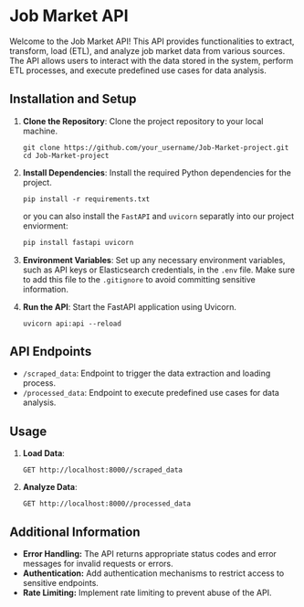 # Job Market API

Welcome to the Job Market API! This API provides functionalities to extract, transform, load (ETL), and analyze job market data from various sources. The API allows users to interact with the data stored in the system, perform ETL processes, and execute predefined use cases for data analysis.

## Installation and Setup

1. **Clone the Repository**: Clone the project repository to your local machine.
   ```
   git clone https://github.com/your_username/Job-Market-project.git
   cd Job-Market-project
   ```

2. **Install Dependencies**: Install the required Python dependencies for the project.
   ```
   pip install -r requirements.txt
   ```
   or you can also install the `FastAPI` and `uvicorn` separatly into our project enviorment:
   ```bash
   pip install fastapi uvicorn
   ```

3. **Environment Variables**: Set up any necessary environment variables, such as API keys or Elasticsearch credentials, in the `.env` file. Make sure to add this file to the `.gitignore` to avoid committing sensitive information.

4. **Run the API**: Start the FastAPI application using Uvicorn.
   ```
   uvicorn api:api --reload
   ```

## API Endpoints

- `/scraped_data`: Endpoint to trigger the data extraction and loading process.
- `/processed_data`: Endpoint to execute predefined use cases for data analysis.

## Usage

1. **Load Data**:
   ```
   GET http://localhost:8000//scraped_data
   ```

2. **Analyze Data**:
   ```
   GET http://localhost:8000//processed_data
   ```

## Additional Information

- **Error Handling:** The API returns appropriate status codes and error messages for invalid requests or errors.
- **Authentication:** Add authentication mechanisms to restrict access to sensitive endpoints.
- **Rate Limiting:** Implement rate limiting to prevent abuse of the API.
